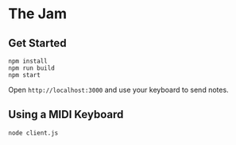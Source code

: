 # The Jam
## Get Started
    npm install
    npm run build
    npm start
Open `http://localhost:3000` and use your keyboard to send notes.

## Using a MIDI Keyboard
    node client.js
